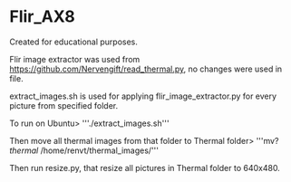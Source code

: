 # Flir_AX8

Created for educational purposes.

Flir image extractor was used from https://github.com/Nervengift/read_thermal.py, no changes were used in file.


extract_images.sh is used for applying flir_image_extractor.py for every picture from specified folder.


To run on Ubuntu> '''./extract_images.sh'''


Then move all thermal images from that folder to Thermal folder> '''mv?*thermal* /home/renvt/thermal_images/'''


Then run resize.py, that resize all pictures in Thermal folder to 640x480.
